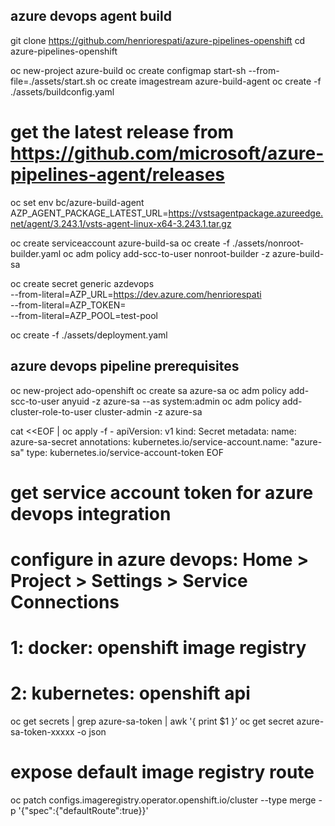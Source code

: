 ## azure devops agent build

git clone https://github.com/henriorespati/azure-pipelines-openshift
cd azure-pipelines-openshift

oc new-project azure-build
oc create configmap start-sh --from-file=./assets/start.sh
oc create imagestream azure-build-agent
oc create -f ./assets/buildconfig.yaml

# get the latest release from https://github.com/microsoft/azure-pipelines-agent/releases
oc set env bc/azure-build-agent AZP_AGENT_PACKAGE_LATEST_URL=https://vstsagentpackage.azureedge.net/agent/3.243.1/vsts-agent-linux-x64-3.243.1.tar.gz

oc create serviceaccount azure-build-sa
oc create -f ./assets/nonroot-builder.yaml
oc adm policy add-scc-to-user nonroot-builder -z azure-build-sa

oc create secret generic azdevops \
 --from-literal=AZP_URL=https://dev.azure.com/henriorespati \
 --from-literal=AZP_TOKEN=<azure-token> \
 --from-literal=AZP_POOL=test-pool

oc create -f ./assets/deployment.yaml


## azure devops pipeline prerequisites

oc new-project ado-openshift
oc create sa azure-sa
oc adm policy add-scc-to-user anyuid -z azure-sa --as system:admin 
oc adm policy add-cluster-role-to-user cluster-admin -z azure-sa

cat <<EOF | oc apply -f - 
apiVersion: v1
kind: Secret
metadata:
  name: azure-sa-secret
  annotations: kubernetes.io/service-account.name: "azure-sa" 
  type: kubernetes.io/service-account-token
EOF

# get service account token for azure devops integration
# configure in azure devops: Home > Project > Settings > Service Connections
# 1: docker: openshift image registry
# 2: kubernetes: openshift api
oc get secrets | grep azure-sa-token | awk '{ print $1 }’
oc get secret azure-sa-token-xxxxx -o json

# expose default image registry route
oc patch configs.imageregistry.operator.openshift.io/cluster --type merge -p '{"spec":{"defaultRoute":true}}'
